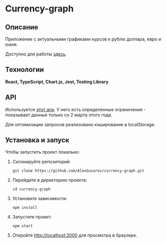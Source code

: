 # Currency-graph

## Описание
Приложение с актуальными графиками курсов к рублю доллара, евро и юаня. 

Доступно для работы [здесь](https://currancy-graph.netlify.app/).

## Технологии
**React, TypeScript, Chart.js, Jest, Testing Library**

## API
Используется [этот апи](https://github.com/fawazahmed0/exchange-api). У него есть определенные ограничения - показывает данные только со 2 марта этого года. 

Для оптимизации запросов реализовано кэширование в localStorage. 

## Установка и запуск
Чтобы запустить проект локально:

1. Склонируйте репозиторий:

   ```
   git clone https://github.com/AlexGusarov/currency-graph.git
   ```
2. Перейдите в директорию проекта:

   ```
   cd currency-graph
   ```
3. Установите зависимости:

   ```
   npm install
   ```
4. Запустите проект:

   ```
   npm start
   ```
5. Откройте [http://localhost:3000](http://localhost:3000) для просмотра в браузере.


